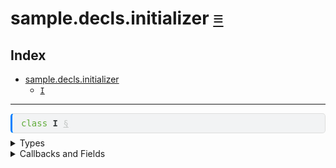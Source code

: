 # sample.decls.initializer [&equiv;](../../index.md)

## Index

- <a href="../../sample/decls/initializer.md" id="index-link"
  class="link">sample.decls.initializer</a>
  - <a href="../../sample/decls/initializer.md#sample-decls-initializer-I"
    id="index-link" class="link"><code>I</code></a>

------------------------------------------------------------------------

<pre style="font-family:monospace;background-color:#f2f3f4;color:#373d3f;border:1px solid #dddddd;border-left:3px solid #0080ff;border-radius:5px 5px 5px 5px;margin-bottom:0.5em;padding:0.5em 1em 0.5em 1em">
<span style="color:#60ac39">class</span> <span style="font-weight:bold">I</span> <a style="color:#c5c8c6" href="#sample-decls-initializer-I" id="sample-decls-initializer-I">§</a>
</pre>
<details>

<summary>Types</summary>

- <pre style="font-family:monospace;background-color:#f2f3f4;color:#373d3f;border:1px solid #dddddd;border-left:3px solid #0080ff;border-radius:5px 5px 5px 5px;margin-bottom:0.5em;padding:0.5em 1em 0.5em 1em">
  <span style="color:#60ac39">struct</span> <span style="font-weight:bold">Flag</span> <a style="color:#c5c8c6" href="#sample-decls-initializer-I-Flag" id="sample-decls-initializer-I-Flag">§</a>
  </pre>
  <details>

  <summary>Fields</summary>

  - <pre style="font-family:monospace;background-color:#f2f3f4;color:#373d3f;border:1px solid #dddddd;border-left:3px solid #0080ff;border-radius:5px 5px 5px 5px;margin-bottom:0.5em;padding:0.5em 1em 0.5em 1em">
    <span style="color:#cfb017">bool</span> <span style="font-weight:bold">b</span> <a style="color:#c5c8c6" href="#sample-decls-initializer-I-$quasi0-b" id="sample-decls-initializer-I-$quasi0-b">§</a>
    </pre>

  </details>

- <pre style="font-family:monospace;background-color:#f2f3f4;color:#373d3f;border:1px solid #dddddd;border-left:3px solid #0080ff;border-radius:5px 5px 5px 5px;margin-bottom:0.5em;padding:0.5em 1em 0.5em 1em">
  <span style="color:#60ac39">struct</span> <span style="font-weight:bold">S</span> <a style="color:#c5c8c6" href="#sample-decls-initializer-I-S" id="sample-decls-initializer-I-S">§</a>
  </pre>
  <details>

  <summary>Fields</summary>

  - <pre style="font-family:monospace;background-color:#f2f3f4;color:#373d3f;border:1px solid #dddddd;border-left:3px solid #0080ff;border-radius:5px 5px 5px 5px;margin-bottom:0.5em;padding:0.5em 1em 0.5em 1em">
    <span style="color:#60ac39">uint8</span> <span style="font-weight:bold">x</span> <a style="color:#c5c8c6" href="#sample-decls-initializer-I-$quasi1-x" id="sample-decls-initializer-I-$quasi1-x">§</a>
    </pre>

  - <pre style="font-family:monospace;background-color:#f2f3f4;color:#373d3f;border:1px solid #dddddd;border-left:3px solid #0080ff;border-radius:5px 5px 5px 5px;margin-bottom:0.5em;padding:0.5em 1em 0.5em 1em">
    int16 <span style="font-weight:bold">y</span> <a style="color:#c5c8c6" href="#sample-decls-initializer-I-$quasi1-y" id="sample-decls-initializer-I-$quasi1-y">§</a>
    </pre>

  - <pre style="font-family:monospace;background-color:#f2f3f4;color:#373d3f;border:1px solid #dddddd;border-left:3px solid #0080ff;border-radius:5px 5px 5px 5px;margin-bottom:0.5em;padding:0.5em 1em 0.5em 1em">
    <a style="color:#6684e1" href="../../sample/decls/initializer.md#sample-decls-initializer-I"><span style="font-weight:bold">I</span></a>::<a style="color:#6684e1" href="../../sample/decls/initializer.md#sample-decls-initializer-I-Flag"><span style="font-weight:bold">Flag</span></a> <span style="font-weight:bold">f</span> <a style="color:#c5c8c6" href="#sample-decls-initializer-I-$quasi1-f" id="sample-decls-initializer-I-$quasi1-f">§</a>
    </pre>

  </details>

- <pre style="font-family:monospace;background-color:#f2f3f4;color:#373d3f;border:1px solid #dddddd;border-left:3px solid #0080ff;border-radius:5px 5px 5px 5px;margin-bottom:0.5em;padding:0.5em 1em 0.5em 1em">
  <span style="color:#60ac39">struct</span> <span style="font-weight:bold">Foo</span> <a style="color:#c5c8c6" href="#sample-decls-initializer-I-Foo" id="sample-decls-initializer-I-Foo">§</a>
  </pre>
  <details>

  <summary>Fields</summary>

  - <pre style="font-family:monospace;background-color:#f2f3f4;color:#373d3f;border:1px solid #dddddd;border-left:3px solid #0080ff;border-radius:5px 5px 5px 5px;margin-bottom:0.5em;padding:0.5em 1em 0.5em 1em">
    <span style="color:#cfb017">bool</span> <span style="font-weight:bold">valid</span> <a style="color:#c5c8c6" href="#sample-decls-initializer-I-$quasi2-valid" id="sample-decls-initializer-I-$quasi2-valid">§</a>
    </pre>

  - <pre style="font-family:monospace;background-color:#f2f3f4;color:#373d3f;border:1px solid #dddddd;border-left:3px solid #0080ff;border-radius:5px 5px 5px 5px;margin-bottom:0.5em;padding:0.5em 1em 0.5em 1em">
    <span style="color:#60ac39">uint4</span> <span style="font-weight:bold">index</span> <a style="color:#c5c8c6" href="#sample-decls-initializer-I-$quasi2-index" id="sample-decls-initializer-I-$quasi2-index">§</a>
    </pre>

  </details>

- <pre style="font-family:monospace;background-color:#f2f3f4;color:#373d3f;border:1px solid #dddddd;border-left:3px solid #0080ff;border-radius:5px 5px 5px 5px;margin-bottom:0.5em;padding:0.5em 1em 0.5em 1em">
  <span style="color:#60ac39">struct</span> <span style="font-weight:bold">Bar</span> <a style="color:#c5c8c6" href="#sample-decls-initializer-I-Bar" id="sample-decls-initializer-I-Bar">§</a>
  </pre>
  <details>

  <summary>Fields</summary>

  - <pre style="font-family:monospace;background-color:#f2f3f4;color:#373d3f;border:1px solid #dddddd;border-left:3px solid #0080ff;border-radius:5px 5px 5px 5px;margin-bottom:0.5em;padding:0.5em 1em 0.5em 1em">
    <a style="color:#6684e1" href="../../sample/decls/initializer.md#sample-decls-initializer-I"><span style="font-weight:bold">I</span></a>::<a style="color:#6684e1" href="../../sample/decls/initializer.md#sample-decls-initializer-I-Foo"><span style="font-weight:bold">Foo</span></a>[<span style="color:#d73737">4</span>] <span style="font-weight:bold">foos</span> <a style="color:#c5c8c6" href="#sample-decls-initializer-I-$quasi3-foos" id="sample-decls-initializer-I-$quasi3-foos">§</a>
    </pre>

  </details>

</details>
<details>

<summary>Callbacks and Fields</summary>

- <pre style="font-family:monospace;background-color:#f2f3f4;color:#373d3f;border:1px solid #dddddd;border-left:3px solid #0080ff;border-radius:5px 5px 5px 5px;margin-bottom:0.5em;padding:0.5em 1em 0.5em 1em">
  <span style="color:#60ac39">uint32</span> <span style="font-weight:bold">a</span> = {} <a style="color:#c5c8c6" href="#sample-decls-initializer-I-a" id="sample-decls-initializer-I-a">§</a>
  </pre>

- <pre style="font-family:monospace;background-color:#f2f3f4;color:#373d3f;border:1px solid #dddddd;border-left:3px solid #0080ff;border-radius:5px 5px 5px 5px;margin-bottom:0.5em;padding:0.5em 1em 0.5em 1em">
  <a style="color:#6684e1" href="../../sample/decls/initializer.md#sample-decls-initializer-I"><span style="font-weight:bold">I</span></a>::<a style="color:#6684e1" href="../../sample/decls/initializer.md#sample-decls-initializer-I-S"><span style="font-weight:bold">S</span></a> <span style="font-weight:bold">s1</span> = {<span style="color:#d73737">3</span>,<span style="color:#d73737">4</span>,{<span style="color:#d73737">true</span>}} <a style="color:#c5c8c6" href="#sample-decls-initializer-I-s1" id="sample-decls-initializer-I-s1">§</a>
  </pre>

  x = 3, y = 4, t.f.b = true

- <pre style="font-family:monospace;background-color:#f2f3f4;color:#373d3f;border:1px solid #dddddd;border-left:3px solid #0080ff;border-radius:5px 5px 5px 5px;margin-bottom:0.5em;padding:0.5em 1em 0.5em 1em">
  <a style="color:#6684e1" href="../../sample/decls/initializer.md#sample-decls-initializer-I"><span style="font-weight:bold">I</span></a>::<a style="color:#6684e1" href="../../sample/decls/initializer.md#sample-decls-initializer-I-S"><span style="font-weight:bold">S</span></a> <span style="font-weight:bold">s2</span> = {<span style="color:#d73737">3</span>} <a style="color:#c5c8c6" href="#sample-decls-initializer-I-s2" id="sample-decls-initializer-I-s2">§</a>
  </pre>

  x = 3, y = 0, t.f.b = false

- <pre style="font-family:monospace;background-color:#f2f3f4;color:#373d3f;border:1px solid #dddddd;border-left:3px solid #0080ff;border-radius:5px 5px 5px 5px;margin-bottom:0.5em;padding:0.5em 1em 0.5em 1em">
  <a style="color:#6684e1" href="../../sample/decls/initializer.md#sample-decls-initializer-I"><span style="font-weight:bold">I</span></a>::<a style="color:#6684e1" href="../../sample/decls/initializer.md#sample-decls-initializer-I-S"><span style="font-weight:bold">S</span></a> <span style="font-weight:bold">s3</span> = {.<span style="font-weight:bold">y</span> = <span style="color:#cfb017">-</span>(<span style="color:#d73737">29</span>)} <a style="color:#c5c8c6" href="#sample-decls-initializer-I-s3" id="sample-decls-initializer-I-s3">§</a>
  </pre>

  y = -29

- <pre style="font-family:monospace;background-color:#f2f3f4;color:#373d3f;border:1px solid #dddddd;border-left:3px solid #0080ff;border-radius:5px 5px 5px 5px;margin-bottom:0.5em;padding:0.5em 1em 0.5em 1em">
  <a style="color:#6684e1" href="../../sample/decls/initializer.md#sample-decls-initializer-I"><span style="font-weight:bold">I</span></a>::<a style="color:#6684e1" href="../../sample/decls/initializer.md#sample-decls-initializer-I-Bar"><span style="font-weight:bold">Bar</span></a> <span style="font-weight:bold">bar</span> = {.<span style="font-weight:bold">foos</span> = {{.<span style="font-weight:bold">valid</span> = <span style="color:#d73737">false</span>,.<span style="font-weight:bold">index</span> = <span style="color:#d73737">0</span>}
                        ,{.<span style="font-weight:bold">valid</span> = <span style="color:#d73737">true</span>,.<span style="font-weight:bold">index</span> = <span style="color:#d73737">1</span>}}} <a style="color:#c5c8c6" href="#sample-decls-initializer-I-bar" id="sample-decls-initializer-I-bar">§</a>
  </pre>

</details>
